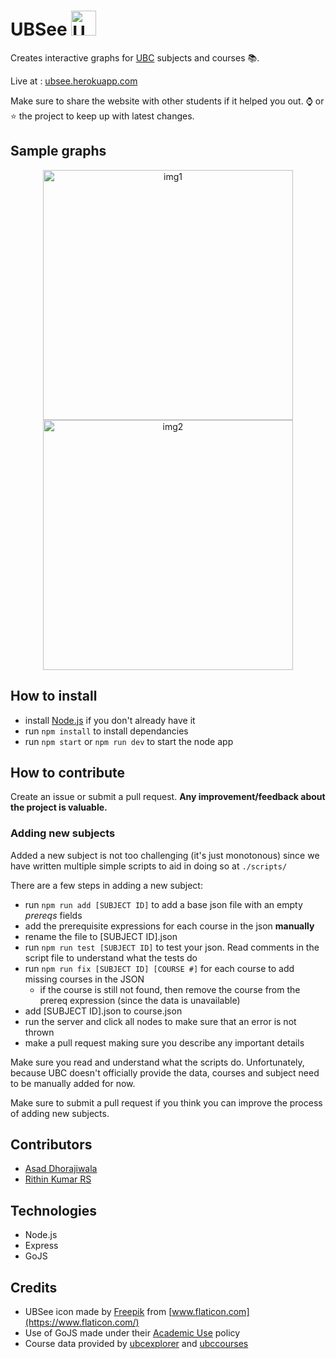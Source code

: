 # UBSee <img src="https://user-images.githubusercontent.com/39626451/124312404-ddeaf780-db8c-11eb-950e-3ec28175f7b7.png" alt="UBSee icon" width="40" height="40" />

Creates interactive graphs for [UBC](https://www.ubc.ca/) subjects and courses 📚.

Live at : [ubsee.herokuapp.com](https://ubsee.herokuapp.com/)

Make sure to share the website with other students if it helped you out. ⌚ or ⭐ the project to keep up with latest changes.

## Sample graphs

<div align="center">
  <img src="https://user-images.githubusercontent.com/39626451/124315395-80a57500-db91-11eb-9629-0b646951a72a.jpg" alt="img1" width="400"/>
  <img src="https://user-images.githubusercontent.com/39626451/124314711-6d45da00-db90-11eb-8180-4cea33fad682.jpg" alt="img2" width="400"/>
</div>

## How to install

- install [Node.js](https://nodejs.org/en/) if you don't already have it
- run `npm install` to install dependancies
- run `npm start` or `npm run dev` to start the node app

## How to contribute

Create an issue or submit a pull request. **Any improvement/feedback about the project is valuable.**

###  Adding new subjects

Added a new subject is not too challenging (it's just monotonous) since we have written multiple simple scripts to aid in doing so at `./scripts/`

There are a few steps in adding a new subject:
- run `npm run add [SUBJECT ID]` to add a base json file with an empty *prereqs* fields
- add the prerequisite expressions for each course in the json **manually**
- rename the file to [SUBJECT ID].json
- run `npm run test [SUBJECT ID]` to test your json. Read comments in the script file to understand what the tests do
- run `npm run fix [SUBJECT ID] [COURSE #]` for each course to add missing courses in the JSON
  - if the course is still not found, then remove the course from the prereq expression (since the data is unavailable)
- add [SUBJECT ID].json to course.json
- run the server and click all nodes to make sure that an error is not thrown
- make a pull request making sure you describe any important details

Make sure you read and understand what the scripts do. Unfortunately, because UBC doesn't officially provide the data, courses and subject need to be manually added for now.  

Make sure to submit a pull request if you think you can improve the process of adding new subjects.

## Contributors

- [Asad Dhorajiwala](https://github.com/AnimeAllstar)
- [Rithin Kumar RS](https://github.com/L0Lmaker)

## Technologies

- Node.js
- Express
- GoJS

## Credits

- UBSee icon made by [Freepik](https://www.freepik.com) from [www.flaticon.com](https://www.flaticon.com/)</div>
- Use of GoJS made under their [Academic Use](https://www.nwoods.com/sales/academic-use.html) policy
- Course data provided by [ubcexplorer](https://ubcexplorer.io/api) and [ubccourses](https://github.com/StuffByLiang/realtime-ubc-courses-api)
